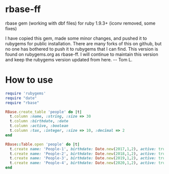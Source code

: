rbase-ff
========


rbase gem (working with dbf files) for ruby 1.9.3+ (iconv removed, some fixes)

I have copied this gem, made some minor changes, and pushed it to rubygems for public installation.  There are many forks of this on github, but no one has bothered to push it to rubygems that I can find.  This version is found on rubygems.org as rbase-ff.  I will continue to maintain this version and keep the rubygems version updated from here.  -- Tom L.

How to use
==========

```ruby
require 'rubygems'
require "date"
require "rbase"

RBase.create_table 'people' do |t|
  t.column :name, :string, :size => 30
  t.column :birthdate, :date
  t.column :active, :boolean
  t.column :tax, :integer, :size => 10, :decimal => 2
end

RBase::Table.open 'people' do |t|
  t.create name: 'People-1', birthdate: Date.new(2017,1,2), active: true, tax: 5.2
  t.create name: 'People-2', birthdate: Date.new(2018,1,2), active: true, tax: 6.2
  t.create name: 'People-3', birthdate: Date.new(2019,1,2), active: true, tax: 7.2
  t.create name: 'People-4', birthdate: Date.new(2020,1,2), active: true, tax: 8.2
end
```

